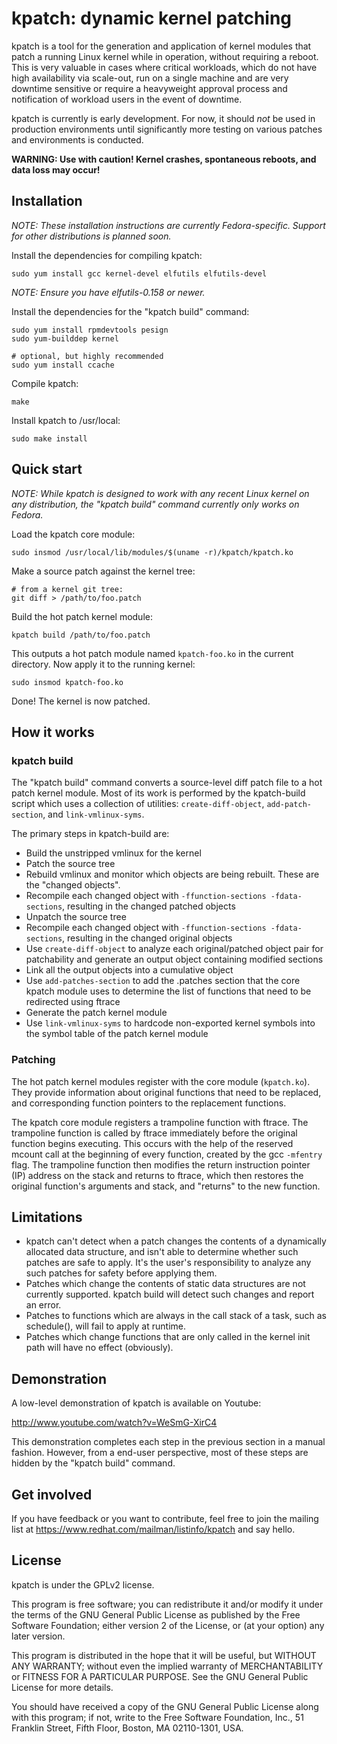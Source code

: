 kpatch: dynamic kernel patching
===============================

kpatch is a tool for the generation and application of kernel
modules that patch a running Linux kernel while in operation,
without requiring a reboot.  This is very valuable in cases
where critical workloads, which do not have high availability via
scale-out, run on a single machine and are very downtime
sensitive or require a heavyweight approval process and
notification of workload users in the event of downtime.

kpatch is currently is early development.  For now, it should _not_ be used
in production environments until significantly more testing on various
patches and environments is conducted.

**WARNING: Use with caution!  Kernel crashes, spontaneous reboots, and data loss
may occur!**


Installation
------------

*NOTE: These installation instructions are currently Fedora-specific.  Support
for other distributions is planned soon.*

Install the dependencies for compiling kpatch:

    sudo yum install gcc kernel-devel elfutils elfutils-devel

*NOTE: Ensure you have elfutils-0.158 or newer.*

Install the dependencies for the "kpatch build" command:

    sudo yum install rpmdevtools pesign
    sudo yum-builddep kernel

    # optional, but highly recommended
    sudo yum install ccache

Compile kpatch:

    make

Install kpatch to /usr/local:

    sudo make install


Quick start
-----------

*NOTE: While kpatch is designed to work with any recent Linux
kernel on any distribution, the "kpatch build" command currently
only works on Fedora.*

Load the kpatch core module:

    sudo insmod /usr/local/lib/modules/$(uname -r)/kpatch/kpatch.ko

Make a source patch against the kernel tree:

    # from a kernel git tree:
    git diff > /path/to/foo.patch

Build the hot patch kernel module:

    kpatch build /path/to/foo.patch

This outputs a hot patch module named `kpatch-foo.ko` in the current
directory.  Now apply it to the running kernel:

    sudo insmod kpatch-foo.ko

Done!  The kernel is now patched.


How it works
------------

### kpatch build

The "kpatch build" command converts a source-level diff patch file to a hot
patch kernel module.  Most of its work is performed by the kpatch-build script
which uses a collection of utilities: `create-diff-object`,
`add-patch-section`, and `link-vmlinux-syms`.

The primary steps in kpatch-build are:
- Build the unstripped vmlinux for the kernel
- Patch the source tree
- Rebuild vmlinux and monitor which objects are being rebuilt.
  These are the "changed objects".
- Recompile each changed object with `-ffunction-sections -fdata-sections`,
  resulting in the changed patched objects
- Unpatch the source tree
- Recompile each changed object with `-ffunction-sections -fdata-sections`,
  resulting in the changed original objects
- Use `create-diff-object` to analyze each original/patched object pair
  for patchability and generate an output object containing modified
  sections
- Link all the output objects into a cumulative object
- Use `add-patches-section` to add the .patches section that the
  core kpatch module uses to determine the list of functions that need
  to be redirected using ftrace
- Generate the patch kernel module
- Use `link-vmlinux-syms` to hardcode non-exported kernel symbols
  into the symbol table of the patch kernel module

### Patching

The hot patch kernel modules register with the core module (`kpatch.ko`).
They provide information about original functions that need to be replaced, and
corresponding function pointers to the replacement functions.

The kpatch core module registers a trampoline function with ftrace.  The
trampoline function is called by ftrace immediately before the original
function begins executing.  This occurs with the help of the reserved mcount
call at the beginning of every function, created by the gcc `-mfentry` flag.
The trampoline function then modifies the return instruction pointer (IP)
address on the stack and returns to ftrace, which then restores the original
function's arguments and stack, and "returns" to the new function.


Limitations
-----------

- kpatch can't detect when a patch changes the contents of a dynamically
  allocated data structure, and isn't able to determine whether such patches
  are safe to apply.  It's the user's responsibility to analyze any such
  patches for safety before applying them.
- Patches which change the contents of static data structures are not currently
  supported.  kpatch build will detect such changes and report an error.
- Patches to functions which are always in the call stack of a task, such as
  schedule(), will fail to apply at runtime.
- Patches which change functions that are only called in the kernel init path
  will have no effect (obviously).


Demonstration
-------------

A low-level demonstration of kpatch is available on Youtube:

http://www.youtube.com/watch?v=WeSmG-XirC4

This demonstration completes each step in the previous section in a manual
fashion.  However, from a end-user perspective, most of these steps are hidden
by the "kpatch build" command.


Get involved
------------

If you have feedback or you want to contribute, feel free to join the mailing
list at https://www.redhat.com/mailman/listinfo/kpatch and say hello.


License
-------

kpatch is under the GPLv2 license.

This program is free software; you can redistribute it and/or
modify it under the terms of the GNU General Public License
as published by the Free Software Foundation; either version 2
of the License, or (at your option) any later version.

This program is distributed in the hope that it will be useful,
but WITHOUT ANY WARRANTY; without even the implied warranty of
MERCHANTABILITY or FITNESS FOR A PARTICULAR PURPOSE.  See the
GNU General Public License for more details.

You should have received a copy of the GNU General Public License
along with this program; if not, write to the Free Software
Foundation, Inc., 51 Franklin Street, Fifth Floor, Boston, MA  02110-1301, USA.
